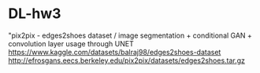 # DL-hw3
"pix2pix - edges2shoes dataset / image segmentation + conditional GAN + convolution layer usage through UNET  https://www.kaggle.com/datasets/balraj98/edges2shoes-dataset http://efrosgans.eecs.berkeley.edu/pix2pix/datasets/edges2shoes.tar.gz

